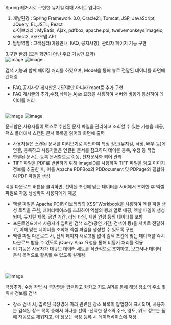 Spring 레거시로 구현한 뮤지컬 예매 사이트 입니다.

1. 개발환경 : Spring Framework 3.0, Oracle21, Tomcat, JSP, JavaScript, JQuery, EL,JSTL, React <br>
  라이브러리 : MyBatis, Ajax, pdfbox, apache.poi, twelvemonkeys.imageio, select2, 카카오맵 API <br>
2. 담당역할 : 고객센터(이용안내, FAQ, 공지사항), 관리자 페이지 기능 구현 <br>

3.구현 환경 (모든 화면이 아닌 주요 기능만 요약) <br>
![image](https://github.com/user-attachments/assets/77efbb5e-4f7a-4743-8c18-8cfd54995ae5) ![image](https://github.com/user-attachments/assets/6050bdec-b8f4-4d64-aefe-2b606def76e1)

검색 기능과 함께 페이징 처리를 하였으며, Model을 통해 뷰로 전달된 데이터를 화면에 렌더링 
- FAQ,공지사항 게시판은 JSP뿐만 아니라 react로 추가 구현
- FAQ 게시글의 추가,수정,삭제는 Ajax 요청을 사용하여 서버와 비동기 통신하여 데이터를 처리
 <br> <br>

![image](https://github.com/user-attachments/assets/46d7f0cd-a851-42bc-a586-397224b7958e) ![image](https://github.com/user-attachments/assets/992c362b-dc4c-490d-86de-bb6f7d0e3847)

문서함은 사용자들이 팩스로 수신된 문서 파일을 관리하고 조회할 수 있는 기능을 제공, 팩스 폴더에서 스캔된 문서 목록을 읽어와 화면에 출력
- 사용자들은 스캔된 문서를 미리보기로 확인하여 특정 정보(뮤지컬, 극장, 배우 등)에 연결, 등록하고 사용자들은 연결된 문서를 참고하여 테이블 등록, 수정 등 작업
- 연결된 문서는 등록 문서함으로 이동, 전자문서화 되어 관리
- TIFF 파일을 PDF로 변환하기 위해 ImageIO를 사용하여 TIFF 파일을 읽고 이미지 정보를 추출한 후, 이를 Apache PDFBox의 PDDocument 및 PDPage와 결합하여 PDF 파일을 생성

엑셀 다운로드 버튼을 클릭하면, 선택된 조건에 맞는 데이터를 서버에서 조회한 후 엑셀 파일로 자동 생성하여 사용자에게 제공
- 엑셀 파일은 Apache POI라이브러리의 XSSFWorkbook을 사용하여 엑셀 파일 생성 로직을 구현, 데이터베이스를 조회하여 엑셀의 행과 열로 매핑, 엑셀 파일이 생성되며, 뮤지컬 제목, 공연 기간, 러닝 타임, 제한 연령 등의 데이터를 포함
- 프론트엔드에서 사용자가 입력한 검색 조건(공연 기간, 검색어 등)을 서버로 전달하고, 이에 맞는 데이터를 조회해 엑셀 파일을 생성할 수 있도록 구현
- 엑셀 파일 다운로드 시, 전체 페이지 새로고침 없이 검색 조건에 맞는 데이터를 즉시 다운로드 받을 수 있도록 jQuery Ajax 요청을 통해 비동기 처리를 적용
- 이 기능은 사용자가 대규모 데이터 세트를 직관적으로 조회하고, 보고서나 데이터 분석 목적으로 활용할 수 있도록 설계됨

 <br> <br>
![image](https://github.com/user-attachments/assets/643c619d-b957-47d4-af5f-f395f0396c1e)

극장추가, 수정 작업 시 극장명을 입력하고 카카오 지도 API를 통해 해당 장소의 주소 및 위치 정보를 검색
- 장소 검색 시, 입력된 극장명에 따라 관련된 장소 목록이 팝업창에 표시되며, 사용자는 검색된 장소 목록 중에서 하나를 선택
-선택한 장소의 주소, 경도, 위도 정보는 폼에 자동으로 채워지고, 이 정보는 극장 등록 시 데이터베이스에 저장






